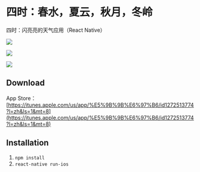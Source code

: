 # 四时：春水，夏云，秋月，冬岭

四时：闪亮亮的天气应用（React Native）

![](http://airing.ursb.me/image/cover/4times.gif)

![](http://airing.ursb.me/image/4times/pre2.jpeg-jieping.jpg)

![](http://airing.ursb.me/image/4times/pre1.jpeg-jieping.jpg)

## Download

App Store：[https://itunes.apple.com/us/app/%E5%9B%9B%E6%97%B6/id1272513774?l=zh&ls=1&mt=8](https://itunes.apple.com/us/app/%E5%9B%9B%E6%97%B6/id1272513774?l=zh&ls=1&mt=8)

## Installation

1. `npm install`
2. `react-native run-ios`
